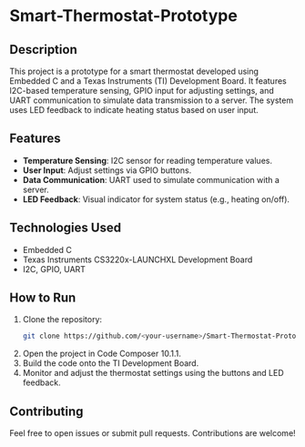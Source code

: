 # Smart-Thermostat-Prototype

## Description
This project is a prototype for a smart thermostat developed using Embedded C and a Texas Instruments (TI) Development Board. It features I2C-based temperature sensing, GPIO input for adjusting settings, and UART communication to simulate data transmission to a server. The system uses LED feedback to indicate heating status based on user input.

## Features
- **Temperature Sensing**: I2C sensor for reading temperature values.
- **User Input**: Adjust settings via GPIO buttons.
- **Data Communication**: UART used to simulate communication with a server.
- **LED Feedback**: Visual indicator for system status (e.g., heating on/off).

## Technologies Used
- Embedded C
- Texas Instruments CS3220x-LAUNCHXL Development Board
- I2C, GPIO, UART

## How to Run
1. Clone the repository:
   ```bash
   git clone https://github.com/<your-username>/Smart-Thermostat-Prototype.git
2. Open the project in Code Composer 10.1.1.
3. Build the code onto the TI Development Board.
4. Monitor and adjust the thermostat settings using the buttons and LED feedback.

## Contributing
Feel free to open issues or submit pull requests. Contributions are welcome!
